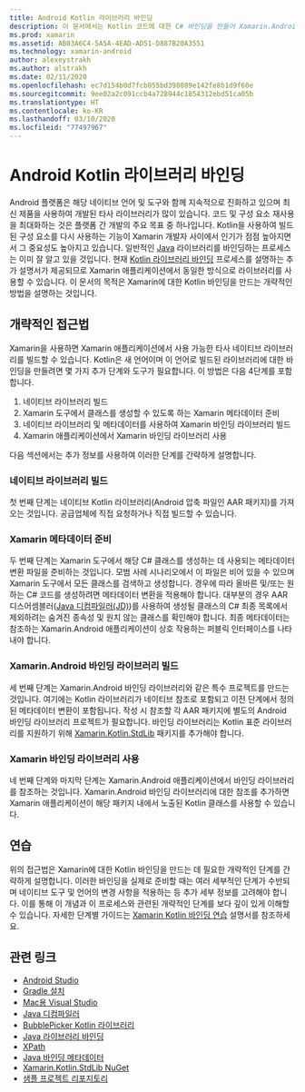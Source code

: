 ```yaml
---
title: Android Kotlin 라이브러리 바인딩
description: 이 문서에서는 Kotlin 코드에 대한 C# 바인딩을 만들어 Xamarin.Android 애플리케이션에서 네이티브 라이브러리를 사용할 수 있도록 하는 방법에 대해 설명합니다.
ms.prod: xamarin
ms.assetid: AB03A6C4-5A5A-4EAD-AD51-D887B20A3551
ms.technology: xamarin-android
author: alexeystrakh
ms.author: alstrakh
ms.date: 02/11/2020
ms.openlocfilehash: ec7d154b0d7fcb055bd398089e142fe8b1d9f60e
ms.sourcegitcommit: 9ee02a2c091ccb4a728944c1854312ebd51ca05b
ms.translationtype: HT
ms.contentlocale: ko-KR
ms.lasthandoff: 03/10/2020
ms.locfileid: "77497967"
---
```

# <a name="bind-android-kotlin-libraries"></a>Android Kotlin 라이브러리 바인딩

Android 플랫폼은 해당 네이티브 언어 및 도구와 함께 지속적으로 진화하고 있으며 최신 제품을 사용하여 개발된 타사 라이브러리가 많이 있습니다. 코드 및 구성 요소 재사용을 최대화하는 것은 플랫폼 간 개발의 주요 목표 중 하나입니다. Kotlin을 사용하여 빌드된 구성 요소를 다시 사용하는 기능이 Xamarin 개발자 사이에서 인기가 점점 높아지면서 그 중요성도 높아지고 있습니다. 일반적인 [Java](https://docs.microsoft.com/xamarin/android/platform/binding-java-library/) 라이브러리를 바인딩하는 프로세스는 이미 잘 알고 있을 것입니다. 현재 [Kotlin 라이브러리 바인딩](walkthrough.md) 프로세스를 설명하는 추가 설명서가 제공되므로 Xamarin 애플리케이션에서 동일한 방식으로 라이브러리를 사용할 수 있습니다. 이 문서의 목적은 Xamarin에 대한 Kotlin 바인딩을 만드는 개략적인 방법을 설명하는 것입니다.

## <a name="high-level-approach"></a>개략적인 접근법

Xamarin을 사용하면 Xamarin 애플리케이션에서 사용 가능한 타사 네이티브 라이브러리를 빌드할 수 있습니다. Kotlin은 새 언어이며 이 언어로 빌드된 라이브러리에 대한 바인딩을 만들려면 몇 가지 추가 단계와 도구가 필요합니다. 이 방법은 다음 4단계를 포함합니다.

1. 네이티브 라이브러리 빌드
1. Xamarin 도구에서 클래스를 생성할 수 있도록 하는 Xamarin 메타데이터 준비
1. 네이티브 라이브러리 및 메타데이터를 사용하여 Xamarin 바인딩 라이브러리 빌드
1. Xamarin 애플리케이션에서 Xamarin 바인딩 라이브러리 사용

다음 섹션에서는 추가 정보를 사용하여 이러한 단계를 간략하게 설명합니다.

### <a name="build-the-native-library"></a>네이티브 라이브러리 빌드

첫 번째 단계는 네이티브 Kotlin 라이브러리(Android 압축 파일인 AAR 패키지)를 가져오는 것입니다. 공급업체에 직접 요청하거나 직접 빌드할 수 있습니다.

### <a name="prepare-the-xamarin-metadata"></a>Xamarin 메타데이터 준비

두 번째 단계는 Xamarin 도구에서 해당 C# 클래스를 생성하는 데 사용되는 메타데이터 변환 파일을 준비하는 것입니다. 모범 사례 시나리오에서 이 파일은 비어 있을 수 있으며 Xamarin 도구에서 모든 클래스를 검색하고 생성합니다. 경우에 따라 올바른 및/또는 원하는 C# 코드를 생성하려면 메타데이터 변환을 적용해야 합니다. 대부분의 경우 AAR 디스어셈블러([Java 디컴파일러(JD)](http://java-decompiler.github.io/))를 사용하여 생성될 클래스의 C# 최종 목록에서 제외하려는 숨겨진 종속성 및 원치 않는 클래스를 확인해야 합니다. 최종 메타데이터는 참조하는 Xamarin.Android 애플리케이션이 상호 작용하는 퍼블릭 인터페이스를 나타내야 합니다.

### <a name="build-a-xamarinandroid-binding-library"></a>Xamarin.Android 바인딩 라이브러리 빌드

세 번째 단계는 Xamarin.Android 바인딩 라이브러리와 같은 특수 프로젝트를 만드는 것입니다. 여기에는 Kotlin 라이브러리가 네이티브 참조로 포함되고 이전 단계에서 정의된 메타데이터 변환이 포함됩니다. 작성 시 참조할 각 AAR 패키지에 별도의 Android 바인딩 라이브러리 프로젝트가 필요합니다. 바인딩 라이브러리는 Kotlin 표준 라이브러리를 지원하기 위해 [Xamarin.Kotlin.StdLib](https://www.nuget.org/packages/Xamarin.Kotlin.StdLib/) 패키지를 추가해야 합니다.

### <a name="consume-the-xamarin-binding-library"></a>Xamarin 바인딩 라이브러리 사용

네 번째 단계와 마지막 단계는 Xamarin.Android 애플리케이션에서 바인딩 라이브러리를 참조하는 것입니다. Xamarin.Android 바인딩 라이브러리에 대한 참조를 추가하면 Xamarin 애플리케이션이 해당 패키지 내에서 노출된 Kotlin 클래스를 사용할 수 있습니다.

## <a name="walkthrough"></a>연습

위의 접근법은 Xamarin에 대한 Kotlin 바인딩을 만드는 데 필요한 개략적인 단계를 간략하게 설명합니다. 이러한 바인딩을 실제로 준비할 때는 여러 세부적인 단계가 수반되며 네이티브 도구 및 언어의 변경 사항을 적용하는 등 추가 세부 정보를 고려해야 합니다. 이를 통해 이 개념과 이 프로세스와 관련된 개략적인 단계를 보다 깊이 있게 이해할 수 있습니다. 자세한 단계별 가이드는 [Xamarin Kotlin 바인딩 연습](walkthrough.md) 설명서를 참조하세요.

## <a name="related-links"></a>관련 링크

- [Android Studio](https://developer.android.com/studio)
- [Gradle 설치](https://gradle.org/install/)
- [Mac용 Visual Studio](https://visualstudio.microsoft.com/downloads)
- [Java 디컴파일러](http://java-decompiler.github.io/)
- [BubblePicker Kotlin 라이브러리](https://github.com/igalata/Bubble-Picker)
- [Java 라이브러리 바인딩](https://docs.microsoft.com/xamarin/android/platform/binding-java-library/)
- [XPath](https://www.w3.org/TR/xpath/)
- [Java 바인딩 메타데이터](https://docs.microsoft.com/xamarin/android/platform/binding-java-library/customizing-bindings/java-bindings-metadata)
- [Xamarin.Kotlin.StdLib NuGet](https://www.nuget.org/packages/Xamarin.Kotlin.StdLib/)
- [샘플 프로젝트 리포지토리](https://github.com/xamcat/xamarin-binding-kotlin-framework)
